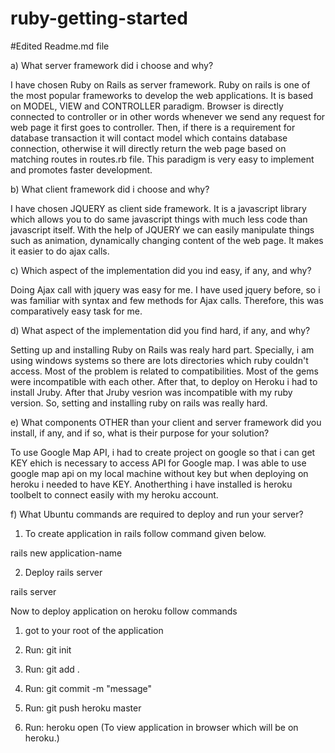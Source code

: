 # ruby-getting-started

#Edited Readme.md file

a) What server framework did i choose and why?

I have chosen Ruby on Rails as server framework. Ruby on rails is one of the most popular frameworks to develop the web  applications. It is based on MODEL, VIEW and CONTROLLER paradigm. Browser is directly connected to controller or in other words whenever we send any request for web page it first goes to controller. Then, if there is a requirement for database transaction it will contact model which contains database connection, otherwise it will directly return the web page based on matching routes in routes.rb file. This paradigm is very easy to implement and promotes faster development. 

b) What client framework did i choose and why?

I have chosen JQUERY as client side framework. It is a javascript library which allows you to do same javascript things with much less code than javascript itself. With the help of JQUERY we can easily manipulate things such as animation, dynamically changing content of the web page. It makes it easier to do ajax calls.


c) Which aspect of the implementation did you ind easy, if any, and why?

Doing Ajax call with jquery was easy for me. I have used jquery before, so i was familiar with syntax and few methods for Ajax calls. Therefore, this was comparatively easy task for me.


d) What aspect of the implementation did you find hard, if any, and why?

Setting up and installing Ruby on Rails was realy hard part. Specially, i am using windows systems so there are lots directories which ruby couldn't access. Most of the problem is related to compatibilities. Most of the gems were incompatible with each other. After that, to deploy on Heroku i had to install Jruby. After that Jruby vesrion was incompatible with my ruby version. So, setting and installing ruby on rails was really hard.


e) What components OTHER than your client and server framework did you install, if any, and if so, what is their purpose for your solution?

To use Google Map API, i had to create project on google so that i can get KEY ehich is necessary to access API for Google map. I was able to use google map api on my local machine without key but when deploying on heroku i needed to have KEY. Anotherthing i have installed is heroku toolbelt to connect easily with my heroku account.


f) What Ubuntu commands are required to deploy and run your server?

1) To create application in rails follow command given below.

rails new application-name

2) Deploy rails server

rails server

Now to deploy application on heroku follow commands 

1) got to your root of the application

2) Run: git init

3) Run: git add .

4) Run: git commit -m "message"

5) Run: git push heroku master

6) Run: heroku open (To view application in browser which will be on heroku.)